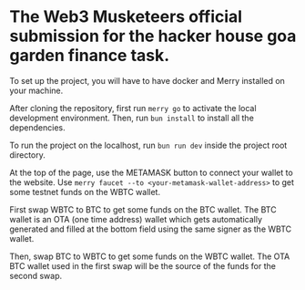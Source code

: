 # The Web3 Musketeers official submission for the hacker house goa garden finance task.

To set up the project, you will have to have docker and Merry installed on your machine.

After cloning the repository, first run `merry go` to activate the local development environment.
Then, run `bun install` to install all the dependencies.

To run the project on the localhost, run `bun run dev` inside the project root directory.

At the top of the page, use the METAMASK button to connect your wallet to the website.
Use `merry faucet --to <your-metamask-wallet-address>` to get some testnet funds on the WBTC wallet.

First swap WBTC to BTC to get some funds on the BTC wallet.
The BTC wallet is an OTA (one time address) wallet which gets automatically generated and filled at the bottom field using the same signer as the WBTC wallet.

Then, swap BTC to WBTC to get some funds on the WBTC wallet.
The OTA BTC wallet used in the first swap will be the source of the funds for the second swap.

